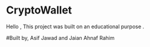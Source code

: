 # CryptoWallet

Hello , This project was built on an educational purpose . 

#Built by, Asif Jawad and Jaian Ahnaf Rahim

